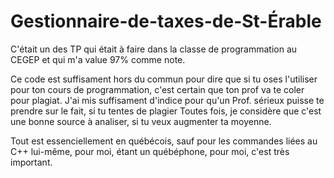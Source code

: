 # Gestionnaire-de-taxes-de-St-Érable
C'était un des TP qui était à faire dans la classe de programmation au CEGEP et qui m'a value 97% comme note.

Ce code est suffisament hors du commun pour dire que si tu oses l'utiliser pour ton cours de programmation, 
c'est certain que ton prof va te coler pour plagiat. J'ai mis suffisament d'indice pour qu'un Prof. sérieux 
puisse te prendre sur le fait, si tu tentes de plagier Toutes fois, je considère que c'est une bonne source 
à analiser, si tu veux augmenter ta moyenne. 

Tout est essenciellement en québécois, sauf pour les commandes liées au C++ lui-même, pour moi, étant un québéphone, pour moi,
c'est très important.
